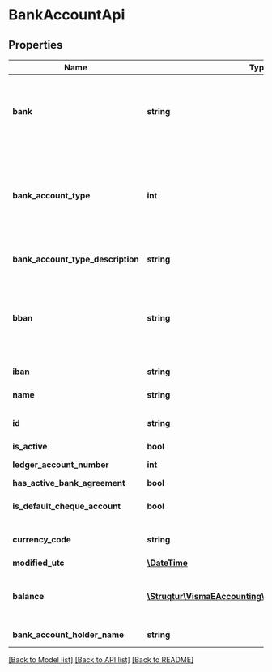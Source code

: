 # BankAccountApi

## Properties
Name | Type | Description | Notes
------------ | ------------- | ------------- | -------------
**bank** | **string** | Not required for dutch companies and bank accounts of cash or tax account type. Source: Get from /v2/banks | [optional] 
**bank_account_type** | **int** | 1 &#x3D; ChequeAccount, 2 &#x3D; CashAccount, 3 &#x3D; SavingsAccount, 4 &#x3D; CurrencyAccount, 5 &#x3D; DigitalWalletAccount, 6 &#x3D; CashCreditAccount, 7 &#x3D; TaxAccount | 
**bank_account_type_description** | **string** | Purpose: Description of Bank Account type | [optional] 
**bban** | **string** | Max length: 35 characters. Also known as Bank Account number. Not required for bank accounts of cash or tax account type | [optional] 
**iban** | **string** | Max length: 35 characters | [optional] 
**name** | **string** | Max length: 200 characters | 
**id** | **string** | Purpose: Unique Id provided by eAccounting | [optional] 
**is_active** | **bool** |  | [optional] 
**ledger_account_number** | **int** | The general ledger account number | 
**has_active_bank_agreement** | **bool** |  | [optional] 
**is_default_cheque_account** | **bool** | Purpose: Only used when having several cheque accounts | [optional] 
**currency_code** | **string** | Purpose: Default value: Base currency of the company | [optional] 
**modified_utc** | [**\DateTime**](\DateTime.md) |  | [optional] 
**balance** | [**\Struqtur\VismaEAccounting\Model\BalanceAndDateApi**](BalanceAndDateApi.md) | Purpose: The latest avaiable balance for the bank account, with the date of the balance. | [optional] 
**bank_account_holder_name** | **string** | Used for dutch companies | [optional] 

[[Back to Model list]](../README.md#documentation-for-models) [[Back to API list]](../README.md#documentation-for-api-endpoints) [[Back to README]](../README.md)


